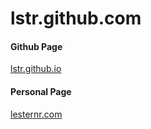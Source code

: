 # lstr.github.com

#### Github Page
[lstr.github.io](https://lstr.github.io)

#### Personal Page
[lesternr.com](https://lesternr.com)